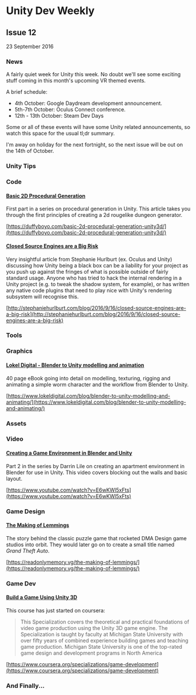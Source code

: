 # Unity Dev Weekly
## Issue 12
23 September 2016

### News

A fairly quiet week for Unity this week. No doubt we'll see some exciting stuff coming in this month's upcoming VR themed events.

A brief schedule:

* 4th October: Google Daydream development announcement.
* 5th-7th October: Oculus Connect conference.
* 12th - 13th October: Steam Dev Days

Some or all of these events will have some Unity related announcements, so watch this space for the usual tl;dr summary.

I'm away on holiday for the next fortnight, so the next issue will be out on the 14th of October.

#### []()
[]()



### Unity Tips

#### []()
[]()

#### []()
[]()


### Code

#### [Basic 2D Procedural Generation](https://duffyboyo.com/basic-2d-procedural-generation-unity3d/)

First part in a series on procedural generation in Unity. This article takes you through the first principles of creating a 2d rougelike dungeon generator.

[https://duffyboyo.com/basic-2d-procedural-generation-unity3d/](https://duffyboyo.com/basic-2d-procedural-generation-unity3d/)


#### [Closed Source Engines are a Big Risk](http://stephaniehurlburt.com/blog/2016/9/16/closed-source-engines-are-a-big-risk)

Very insightful article from Stephanie Hurlburt (ex. Oculus and Unity) discussing how Unity being a black box can be a liability for your project as you push up against the fringes of what is possible outside of fairly standard usage. Anyone who has tried to hack the internal rendering in a Unity project (e.g. to tweak the shadow system, for example), or has written any native code plugins that need to play nice with Unity's rendering subsystem will recognise this.

[http://stephaniehurlburt.com/blog/2016/9/16/closed-source-engines-are-a-big-risk](http://stephaniehurlburt.com/blog/2016/9/16/closed-source-engines-are-a-big-risk)


### Tools

#### []()
[]()

#### []()
[]()


### Graphics

#### [Lokel Digital - Blender to Unity modelling and animation](https://www.lokeldigital.com/blog/blender-to-unity-modelling-and-animating/)

40 page eBook going into detail on modelling, texturing, rigging and animating a simple worm character and the workflow from Blender to Unity.

[https://www.lokeldigital.com/blog/blender-to-unity-modelling-and-animating/](https://www.lokeldigital.com/blog/blender-to-unity-modelling-and-animating/)


### Assets

#### []()
[]()

#### []()
[]()


### Video

#### [Creating a Game Environment in Blender and Unity ](https://www.youtube.com/watch?v=E6wKWl5xFts)

Part 2 in the series by Darrin Lile on creating an apartment environment in Blender for use in Unity. This video covers blocking out the walls and basic layout.

[https://www.youtube.com/watch?v=E6wKWl5xFts](https://www.youtube.com/watch?v=E6wKWl5xFts)

#### []()
[]()


### Game Design

#### [The Making of Lemmings](https://readonlymemory.vg/the-making-of-lemmings/)

The story behind the classic puzzle game that rocketed DMA Design game studios into orbit. They would later go on to create a small title named _Grand Theft Auto_. 

[https://readonlymemory.vg/the-making-of-lemmings/](https://readonlymemory.vg/the-making-of-lemmings/)

#### []()
[]()


### Game Dev

#### [Build a Game Using Unity 3D](https://www.coursera.org/specializations/game-development)

This course has just started on coursera:

> This Specialization covers the theoretical and practical foundations of video game production using the Unity 3D game engine. The Specialization is taught by faculty at Michigan State University with over fifty years of combined experience building games and teaching game production. Michigan State University is one of the top-rated game design and development programs in North America

[https://www.coursera.org/specializations/game-development](https://www.coursera.org/specializations/game-development)

#### []()
[]()


### And Finally...

#### []()
[]()
